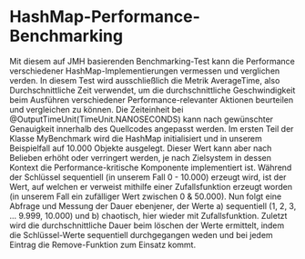 # HashMap-Performance-Benchmarking
Mit diesem auf JMH basierenden Benchmarking-Test kann die Performance verschiedener HashMap-Implementierungen vermessen und verglichen verden.
In diesem Test wird ausschließlich die Metrik AverageTime, also Durchschnittliche Zeit verwendet, um die durchschnittliche Geschwindigkeit beim Ausführen verschiedener Performance-relevanter Aktionen beurteilen und vergleichen zu können.
Die Zeiteinheit bei @OutputTimeUnit(TimeUnit.NANOSECONDS) kann nach gewünschter Genauigkeit innerhalb des Quellcodes angepasst werden.
Im ersten Teil der Klasse MyBenchmark wird die HashMap initialisiert und in unserem Beispielfall auf 10.000 Objekte ausgelegt. Dieser Wert kann aber nach Belieben erhöht oder verringert werden, je nach Zielsystem in dessen Kontext die Performance-kritische Komponente implementiert ist.
Während der Schlüssel sequentiell (in unserem Fall 0 - 10.000) erzeugt wird, ist der Wert, auf welchen er verweist mithilfe einer Zufallsfunktion erzeugt worden (in unserem Fall ein zufälliger Wert zwischen 0 & 50.000).
Nun folgt eine Abfrage und Messung der Dauer ebenjener, der Werte a) sequentiell (1, 2, 3, ... 9.999, 10.000) und b) chaotisch, hier wieder mit Zufallsfunktion.
Zuletzt wird die durchschnittliche Dauer beim  löschen der Werte ermittelt, indem die Schlüssel-Werte sequentiell durchgegangen weden und bei jedem Eintrag die Remove-Funktion zum Einsatz kommt.
